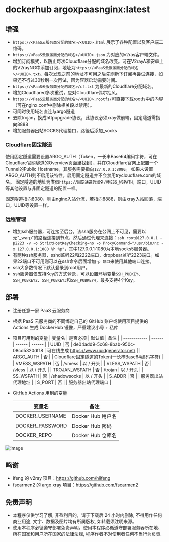 # dockerhub argoxpaasnginx:latest

## 增强

* `https://<PaaS云服务商分配的域名>/<UUID>.html` 展示了各种配置以及客户端二维码。
* `https://<PaaS云服务商分配的域名>/<UUID>.json` 为对应的v2ray客户端文件。
* 增加订阅模式，以防止每次Cloudflare分配的域名改变。可在V2rayA和安卓上的V2rayNG中添加订阅，地址为`https://<PaaS云服务商分配的域名>/<UUID>.txt`。每次发现之前的地址不可用之后先刷新下订阅再尝试连接，如果还不行过30秒刷一次再试，因为容器启动需要时间。
* `https://<PaaS云服务商分配的域名>/cf.txt` 为最新的Cloudflare分配域名。
* 增加Cloudflared多次重试，应对Cloudflare偶尔抽风。
* `https://<PaaS云服务商分配的域名>/<UUID>.rootfs/`可直接下载rootfs中的内容（可在nginx.conf中删除相关段以禁用）。
* 可同时使用域名直连与argo隧道
* 去除trojan，换成httpupgrade协议，此协议必须xray做前端，固定隧道需指向8888
* 增加服务器出站SOCKS代理接口，路径后添加_socks
### Cloudflare固定隧道

使用固定隧道需要设置ARGO_AUTH（Token，一长串Base64编码字符，可在Cloudflare官网隧道的Overview页面里找到），并在Cloudflare官网上配置一个Tunnel的Public Hostname，其服务需要指向`127.0.0.1:8080`。
如果未设置ARGO_AUTH则不启用该特性。启用固定隧道并不会禁用trycloudflare.com的域名。
固定隧道的地址为类似`https://固定通道的域名/VMESS_WSPATH`，端口，UUID等其他设置与非固定隧道的配置一样。

固定隧道指向8080，则由nginx入站分流，若指向8888，则由xray入站回落，端口，UUID等设置一样。
### 远程管理

* 增加ssh服务器，可连接至后台。该ssh服务在公网上不可见，需要以无"_warp"的路径连接到节点，然后通过代理来连接：`ssh root@127.0.0.1 -p2223 -v -o StrictHostKeyChecking=no -o ProxyCommand="/usr/bin/nc -x 127.0.0.1:1080 %h %p"`，其中127.0.0.1:1080为本地socks5服务器。
* 有两种ssh服务器，sshd监听22和2222端口，dropbear监听2223端口。如果22端口不可用则可以在ssh命令后面增加`-p 端口`来使用其他端口连接。
* ssh大多数情况下默认登录到root用户。
* ssh服务器仅支持Key的方式登录，可以设置环境变量`SSH_PUBKEY`、`SSH_PUBKEY2`、`SSH_PUBKEY3`和`SSH_PUBKEY4`，最多支持4个Key。

## 部署

* 注册任意一家 PaaS 云服务商
* 根据 PaaS 云服务商的不同绑定自己的 GitHub 账户或使用项目提供的 Actions 生成 DockerHub 镜像，严重建议小号 + 私库
* 项目可用到的变量
  | 变量名 | 是否必须 | 默认值 | 备注 |
  | ------------ | ------ | ------ | ------ |
  | UUID         | 否 | de04add9-5c68-8bab-950c-08cd5320df18 | 可在线生成 https://www.uuidgenerator.net/ |
  | ARGO_AUTH    | 否 |    | Cloudflare固定隧道的Token(一长串Base64编码字符) |
  | VMESS_WSPATH  | 否 | /vmess | 以 / 开头 |
  | VLESS_WSPATH  | 否 | /vless | 以 / 开头 |
  | TROJAN_WSPATH | 否 | /trojan | 以 / 开头 |
  | SS_WSPATH     | 否 | /shadowsocks | 以 / 开头 |
  | S_ADDR | 否 |  | 服务器出站代理地址 |
  | S_PORT | 否 |  | 服务器出站代理端口 |

* GitHub Actions 用到的变量

  |    变量名     |      备注      |
  | ------------- | -------------- |
  |DOCKER_USERNAME|Docker Hub 用户名|
  |DOCKER_PASSWORD|Docker Hub 密码  |
  |DOCKER_REPO    |Docker Hub 仓库名|

![image](https://user-images.githubusercontent.com/116990986/211692321-34df154a-320a-448f-9abe-2efab9c53550.png)

## 鸣谢

* ifeng 的 v2ray 项目：https://github.com/hiifeng
* fscarmen2 的 argo xray 项目：https://github.com/fscarmen2

## 免责声明

* 本程序仅供学习了解, 非盈利目的，请于下载后 24 小时内删除, 不得用作任何商业用途, 文字、数据及图片均有所属版权, 如转载须注明来源。
* 使用本程序必循遵守部署免责声明。使用本程序必循遵守部署服务器所在地、所在国家和用户所在国家的法律法规, 程序作者不对使用者任何不当行为负责.
